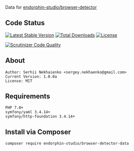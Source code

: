 Data for [endorphin-studio/browser-detector](https://github.com/endorphin-studio/browser-detector)

## Code Status
[![Latest Stable Version](https://poser.pugx.org/endorphin-studio/browser-detector-data/v/stable)](https://packagist.org/packages/endorphin-studio/browser-detector-data)
[![Total Downloads](https://poser.pugx.org/endorphin-studio/browser-detector-data/downloads)](https://packagist.org/packages/endorphin-studio/browser-detector-data)
[![License](https://poser.pugx.org/endorphin-studio/browser-detector-data/license)](https://packagist.org/packages/endorphin-studio/browser-detector-data)


[![Scrutinizer Code Quality](https://scrutinizer-ci.com/g/endorphin-studio/browser-detector-data/badges/quality-score.png?b=master)](https://scrutinizer-ci.com/g/endorphin-studio/browser-detector-data/?branch=master)

## About
	Author: Serhii Nekhaienko <sergey.nekhaenko@gmail.com>
	Current Version: 1.0.0a
	License: MIT

## Requirements
	PHP 7.0+
	symfony/yaml 3.4.14+
	symfony/http-foundation 3.4.14+

## Install via Composer
    composer require endorphin-studio/browser-detector-data